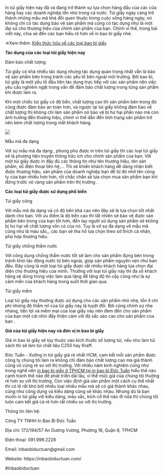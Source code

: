 In túi giấy hiện nay đã và đang trở thành sự lựa chọn hàng đầu của các cửa hàng hay các doanh nghiệp lớn nhỏ trong cả nước. Túi giấy ngày càng trở thành những mẫu mã khá đỗi quen thuộc trong cuộc sống hàng ngày, nó không chỉ có tác dụng bảo vệ sản phẩm mà cũng có tác dụng như là một đại sứ cho thương hiệu của chính sản phẩm của bạn. Chính vì thế, trong bài viết này, chia sẻ đến các bạn hiểu rõ hơn về in bao bì giấy nhé.

=>Xem thêm: <a href="https://inbaobiductuan.com/in-bao-bi-giay">Kiến thức hữu về các loại bao bì giấy</a>

<b>Tác dụng của các loại túi giấy hiện nay</b>

Đảm bảo chất lượng

Túi giấy có khá nhiều tác dụng nhưng tác dụng quan trọng nhất vẫn là bảo vệ sản phẩm bên trong tránh các yếu tố bên ngoài môi trường. Bởi bao bì, túi giấy là một yếu tố đầu tiên tác dụng trực tiếp với các sản phẩm nên việc yêu cầu nghiêm ngặt trong vấn đề đảm bảo chất lượng trong từng sản phẩm khi được làm ra. 

Khi một chiếc túi giấy có độ bền, chất lượng cao thì sản phẩm bên trong đó cũng được đảm bảo an toàn hơn, và ngược lại túi giấy không đảm bảo về chất lượng thì không chỉ làm sản phẩm nó bảo vệ bị hư hại phần nào mà còn ảnh hưởng đến thương hiệu, chính vì thế dẫn đến tình trạng sản phẩm trở nên kém chất lượng trong mắt khách hàng.

<img src="https://cdn.amebaowndme.com/madrid-prd/madrid-web/images/sites/1778287/10e2ebac2f3646867d88f145cd7ff4c5_3ff032b9ac7f35f9811fbddafa50b00c.jpg?width=839" class="placeholder placeholder--loaded  " style="">

Mẫu mã đa dạng

Với sự mẫu mã đa dạng , phong phú được in trên túi giấy thì các loại túi giấy sẽ là phương tiện truyền thông hữu ích cho chính sản phẩm của bạn. Với một túi giấy được in đầy đủ các thông tin như tên thương hiệu, tên sản phẩm, số điện thoại liên hệ,... Thì sẽ khiến khách hàng dễ dàng nhận biết được thương hiệu, sản phẩm của doanh nghiệp bạn để từ đó nhớ tên công ty của bạn nhiều hơn hơn, rồi chắc chắn sẽ lựa chọn mua sản phẩm bạn khi đứng trước vô vàng sản phẩm trên thị trường .

<b>Các loại túi giấy được sử dụng phổ biến</b>

Túi giấy cứng

Với mẫu mã đa dạng và có độ bền khá cao nên đây sẽ là lựa chọn tốt nhất dành cho bạn. Với ưu điểm là độ bền cao thì tất nhiên sẽ bảo vệ được sản phẩm bên trong của bạn tốt hơn, đến tay người sử dụng sản phẩm sẽ không bị hư hại về chất lượng vốn có của nó. Tuy là vớ sự đa dạng về mẫu mã cũng như là màu sắc,, các bạn sẽ tha hồ lựa chọn theo sở thích cá nhân, phù hợp thương hiệu. 

Túi giấy chống thấm nước

Với công dụng chống thấm nước tốt sẽ làm cho sản phẩm đựng bên trong tránh khỏi tác động nước từ bên ngoài, giúp sản phẩm nguyên vẹn như ban đầu. Đây cũng là một loại túi giấy được rất nhiều khách hàng lựa chọn đại diện cho thương hiệu của mình. Thường với loại túi giấy này thì đa số khách hàng sẽ dùng trong việc làm quà tặng để tăng độ tin cậy cũng như là sự cảm mến của khách hàng trong suốt thời gian qua.

Túi giấy mềm

Loại túi giấy này thường được sử dụng cho các sản phẩm nhỏ nhẹ, tốn ít chi phí nhưng độ thẩm mĩ của túi giấy này là tuyệt đối. Bởi cũng chính sự nhẹ nhàng, tiện lợi và mềm mại của loại giấy này nên đem đến cho sản phẩm của bạn một cái nhìn đầy thiện cảm với độ sắc sảo cao cho sản phẩm của bạn .

<b>Giá của túi giấy hiện nay và đơn vị in bao bì giấy</b>

Giá in bao bì giấy sẽ tùy thuộc vào kích thước số lượng túi, nếu như làm túi xách thì sẽ làm túi chất liệu C250 hay Kraff.

Đức Tuấn - Xưởng in túi giấy giá rẻ nhất HCM, cam kết mỗi sản phẩm được công ty chúng tôi làm ra không chỉ đảm bảo chất lượng cao mà giá thành cũng vô cùng rẻ so với thị trường. Với nhiều năm kinh nghiệm cũng như trong nghề nên <a href="https://inbaobiductuan.com/in-bao-bi-giay">in bao bì giấy ở TPHCM tại in bao bì Đức Tuấn</a> hiểu thế nào cạnh tranh thế nào để phát triển dài lâu, vì thế mức giá của chúng tôi thường rẻ hơn so với thị trường. Còn việc định giá sản phẩm một cách cụ thể nhất thì có lẽ rất khó bởi nhiều loại nhiều mẫu mã sẽ có giá thành khác nhau, cũng như công dụng và kiểu dáng cũng sẽ khác  nhau. Nhưng dù là bạn muốn in túi giấy với kiểu dáng, màu sắc, kích cỡ thế nào đi nữa thì chúng tôi luôn cam kết giá cả rẻ hơn rất nhiều so với thị trường.

Thông tin liên hệ:
<p></p>
Công TY TNHH In Bao Bì Đức Tuấn 
<p></p>
Địa chỉ: 172/194/57 An Dương Vương, Phường 16, Quận 8, TPHCM
<p></p>
Điện thoại: 091.999.2228
<p></p>
Email: inbaobiductuan@gmail.com
<p></p>
Website: https://inbaobiductuan.com/
<p></p>
#Inbaobiductuan
